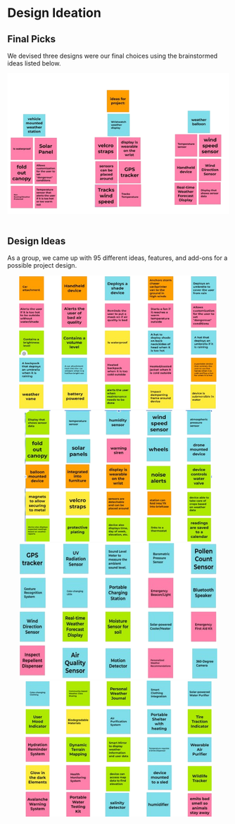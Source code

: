 # Design Ideation

## Final Picks

We devised three designs were our final choices using the brainstormed ideas listed below.

<div align="center"> <img src="Design_Ideation_Results.png">
<br>
<br>

<div align="left"> 
  
## Design Ideas

As a group, we came up with 95 different ideas, features, and add-ons for a possible project design. 

<div align="center">
<img length="450" width="450" src="Design_Ideation_2.png"><img length="450" width="425" src="Design_Ideation_1.png">
<br>
<img height="310" width="450" src="Design_Ideation_4.png"><img length="450" width="425" src="Design_Ideation_3.png" >
<br>
